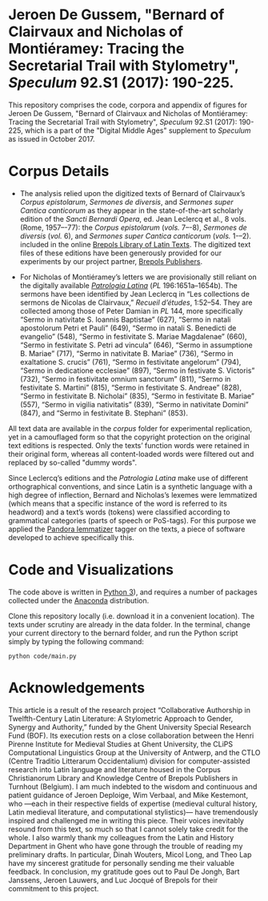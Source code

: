 # Jeroen De Gussem, "Bernard of Clairvaux and Nicholas of Montiéramey: Tracing the Secretarial Trail with Stylometry", *Speculum* 92.S1 (2017): 190-225.

This repository comprises the code, corpora and appendix of figures for Jeroen De Gussem, "Bernard of Clairvaux and Nicholas of Montiéramey: Tracing the Secretarial Trail with Stylometry", *Speculum* 92.S1 (2017): 190-225, which is a part of the "Digital Middle Ages" supplement to *Speculum* as issued in October 2017.

# Corpus Details

* The analysis relied upon the digitized texts of Bernard of Clairvaux’s *Corpus epistolarum*, *Sermones de diversis*, and *Sermones super Cantica canticorum* as they appear in the state-of-the-art scholarly edition of the *Sancti Bernardi Opera*, ed. Jean Leclercq et al., 8 vols. (Rome, 1957–-77): the *Corpus epistolarum* (*vols.* 7–-8), *Sermones de diversis* (*vol.* 6), and *Sermones super Cantica canticorum* (*vols.* 1-–2). included in the online [Brepols Library of Latin Texts](http://clt.brepolis.net/llta/). The digitized text files of these editions have been generously provided for our experiments by our project partner, [Brepols Publishers](http://www.brepolis.net).

* For Nicholas of Montiéramey’s letters we are provisionally still reliant on the digitally available [*Patrologia Latina*](http://pld.chadwyck.co.uk/) (*PL* 196:1651a–1654b). The sermons have been identified by Jean Leclercq in “Les collections de sermons de Nicolas de Clairvaux,” *Recueil d’études*, 1:52–54. They are collected among those of Peter Damian in *PL* 144, more specifically “Sermo in nativitate S. Ioannis Baptistae” (627), “Sermo in natali apostolorum Petri et Pauli” (649), “Sermo in natali S. Benedicti de evangelio” (548), “Sermo in festivitate S. Mariae Magdalenae” (660), “Sermo in festivitate S. Petri ad vincula” (646), “Sermo in assumptione B. Mariae” (717), “Sermo in nativitate B. Mariae” (736), “Sermo in exaltatione S. crucis” (761), “Sermo in festivitate angelorum” (794), “Sermo in dedicatione ecclesiae” (897), “Sermo in festivate S. Victoris” (732), “Sermo in festivitate omnium sanctorum” (811), “Sermo in festivitate S. Martini” (815), “Sermo in festivitate S. Andreae” (828), “Sermo in festivitate B. Nicholai” (835), “Sermo in festivitate B. Mariae” (557), “Sermo in vigilia nativitatis” (839), “Sermo in nativitate Domini” (847), and “Sermo in festivitate B. Stephani” (853).

All text data are available in the *corpus* folder for experimental replication, yet in a camouflaged form so that the copyright protection on the original text editions is respected. Only the texts’ function words were retained in their original form, whereas all content-loaded words were filtered out and replaced by so-called "dummy words".

Since Leclercq’s editions and the *Patrologia Latina* make use of different orthographical conventions, and since Latin is a synthetic language with a high degree of inflection, Bernard and Nicholas’s lexemes were lemmatized (which means that a specific instance of the word is referred to its headword) and a text’s words (tokens) were classified according to grammatical categories (parts of speech or PoS-tags). For this purpose we applied the [Pandora lemmatizer](https://biblio.ugent.be/publication/8528273) tagger on the texts, a piece of software developed to achieve specifically this. 

# Code and Visualizations

The code above is written in [Python 3](https://www.python.org/downloads/release/python-360/)), and requires a number of packages collected under the [Anaconda](https://www.continuum.io/downloads) distribution. 

Clone this repository locally (i.e. download it in a convenient location). The texts under scrutiny are already in the data folder. In the terminal, change your current directory to the bernard folder, and run the Python script simply by typing the following command:

```python code/main.py```


# Acknowledgements

This article is a result of the research project “Collaborative Authorship in Twelfth-Century Latin Literature: A Stylometric Approach to Gender, Synergy and Authority,” funded by the Ghent University Special Research Fund (BOF). Its execution rests on a close collaboration between the Henri Pirenne Institute for Medieval Studies at Ghent University, the CLiPS Computational Linguistics Group at the University of Antwerp, and the CTLO (Centre Traditio Litterarum Occidentalium) division for computer-assisted research into Latin language and literature housed in the Corpus Christianorum Library and Knowledge Centre of Brepols Publishers in Turnhout (Belgium). I am much indebted to the wisdom and continuous and patient guidance of Jeroen Deploige, Wim Verbaal, and Mike Kestemont, who —each in their respective fields of expertise (medieval cultural history, Latin medieval literature, and computational stylistics)— have tremendously inspired and challenged me in writing this piece. Their voices inevitably resound from this text, so much so that I cannot solely take credit for the whole. I also warmly thank my colleagues from the Latin and History Department in Ghent who have gone through the trouble of reading my preliminary drafts. In particular, Dinah Wouters, Micol Long, and Theo Lap have my sincerest gratitude for personally sending me their valuable feedback. In conclusion, my gratitude goes out to Paul De Jongh, Bart Janssens, Jeroen Lauwers, and Luc Jocqué of Brepols for their commitment to this project.
